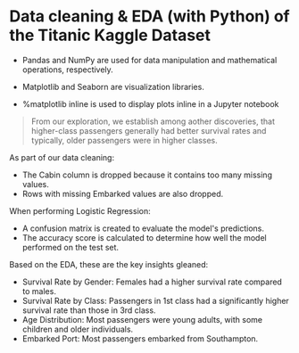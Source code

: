 # Data cleaning & EDA (with Python) of the Titanic Kaggle Dataset

* Pandas and NumPy are used for data manipulation and mathematical operations, respectively.

* Matplotlib and Seaborn are visualization libraries.

* %matplotlib inline is used to display plots inline in a Jupyter notebook

> From our exploration, we establish among aother discoveries, that higher-class passengers generally had better survival rates and typically, older passengers were in higher classes.

As part of our data cleaning:

* The Cabin column is dropped because it contains too many missing values.
* Rows with missing Embarked values are also dropped.

When performing Logistic Regression:

* A confusion matrix is created to evaluate the model's predictions.
* The accuracy score is calculated to determine how well the model performed on the test set.

Based on the EDA, these are the key insights gleaned:

* Survival Rate by Gender: Females had a higher survival rate compared to males.
* Survival Rate by Class: Passengers in 1st class had a significantly higher survival rate than those in 3rd class.
* Age Distribution: Most passengers were young adults, with some children and older individuals.
* Embarked Port: Most passengers embarked from Southampton.
